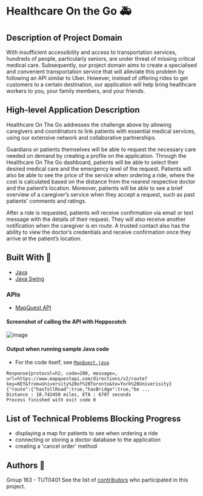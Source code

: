 # Healthcare On the Go :ambulance:

## Description of Project Domain

With insufficient accessibility and access to transportation services, hundreds of people, particularly seniors, are under threat of missing critical medical care. Subsequently, our project domain aims to create a specialised and convenient transportation service that will alleviate this problem by following an API similar to Uber. However, instead of offering rides to get customers to a certain destination, our application will help bring healthcare workers to you, your family members, and your friends.

## High-level Application Description

Healthcare On The Go addresses the challenge above by allowing caregivers and coordinators to link patients with essential medical services, using our extensive network and collaborative partnerships. 

Guardians or patients themselves will be able to request the necessary care needed on demand by creating a profile on the application. Through the Healthcare On The Go dashboard, patients will be able to select their desired medical care and the emergency level of the request. Patients will also be able to see the price of the service when ordering a ride, where the cost is calculated based on the distance from the nearest respective doctor and the patient’s location. Moreover, patients will be able to see a brief overview of a caregiver’s service when they accept a request, such as past patients’ comments and ratings.

After a ride is requested, patients will receive confirmation via email or text message with the details of their request. They will also receive another notification when the caregiver is en route. A trusted contact also has the ability to view the doctor’s credentials and receive confirmation once they arrive at the patient’s location.

## Built With :hammer:

* [Java](https://www.java.com/en/)
* [Java Swing](https://docs.oracle.com/javase/tutorial/uiswing/)

### APIs

* [MapQuest API](https://developer.mapquest.com/documentation/directions-api/route/get)
  

#### Screenshot of calling the API with Hoppscotch

![image](https://github.com/michellengnx/csc207-project/assets/62626538/eb91427b-ca1e-450b-ae4b-2aac29f409a9)

#### Output when running sample Java code

- For the code itself, see [`MapQuest.java`](https://github.com/michellengnx/csc207-project/blob/master/MapQuest.java)

```
Response{protocol=h2, code=200, message=, url=https://www.mapquestapi.com/directions/v2/route?key=KEY&from=University%20of%20Toronto&to=York%20Univerisity}
{"route":{"hasTollRoad":true,"hasBridge":true,"bo ...
Distance : 10.742450 miles, ETA : 6707 seconds
Process finished with exit code 0
```

## List of Technical Problems Blocking Progress

- displaying a map for patients to see when ordering a ride
- connecting or storing a doctor database to the application
- creating a 'cancel order' method

## Authors :information_desk_person:

Group 163 - TUT0401
See the list of [contributors](https://github.com/michellengnx/csc207-project/contributors) who participated in this project.
